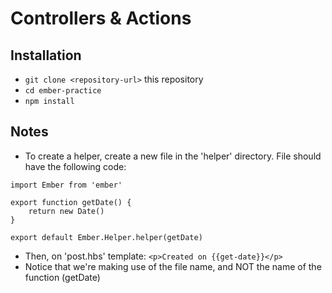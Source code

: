 # Controllers & Actions

## Installation

* `git clone <repository-url>` this repository
* `cd ember-practice`
* `npm install`

## Notes
- To create a helper, create a new file in the 'helper' directory. File should have the following code:
```
import Ember from 'ember'

export function getDate() {
    return new Date()
}

export default Ember.Helper.helper(getDate)
```
- Then, on 'post.hbs' template:
`<p>Created on {{get-date}}</p>`
- Notice that we're making use of the file name, and NOT the name of the function (getDate)